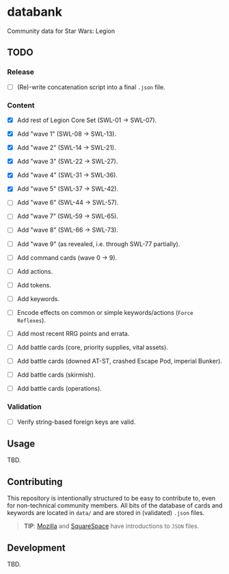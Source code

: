 # databank

Community data for Star Wars: Legion

## TODO

### Release

- [ ] (Re)-write concatenation script into a final `.json` file.

### Content

- [x] Add rest of Legion Core Set (SWL-01 -> SWL-07).
- [x] Add "wave 1" (SWL-08 -> SWL-13).
- [x] Add "wave 2" (SWL-14 -> SWL-21).
- [x] Add "wave 3" (SWL-22 -> SWL-27).
- [x] Add "wave 4" (SWL-31 -> SWL-36).
- [x] Add "wave 5" (SWL-37 -> SWL-42).
- [ ] Add "wave 6" (SWL-44 -> SWL-57).

- [ ] Add "wave 7" (SWL-59 -> SWL-65).
- [ ] Add "wave 8" (SWL-66 -> SWL-73).
- [ ] Add "wave 9" (as revealed, i.e. through SWL-77 partially).

- [ ] Add command cards (wave 0 -> 9).

- [ ] Add actions.
- [ ] Add tokens.
- [ ] Add keywords.

- [ ] Encode effects on common or simple keywords/actions (`Force Reflexes`).

- [ ] Add most recent RRG points and errata.

- [ ] Add battle cards (core, priority supplies, vital assets).
- [ ] Add battle cards (downed AT-ST, crashed Escape Pod, imperial Bunker).
- [ ] Add battle cards (skirmish).
- [ ] Add battle cards (operations).

### Validation

- [ ] Verify string-based foreign keys are valid.

## Usage

TBD.

## Contributing

This repository is intentionally structured to be easy to contribute to, even
for non-technical community members. All bits of the database of cards and
keywords are located in `data/` and are stored in (validated) `.json` files.

> **TIP**: [Mozilla][] and [SquareSpace][] have introductions to `JSON` files.

[mozilla]: https://developer.mozilla.org/en-US/docs/Learn/JavaScript/Objects/JSON
[squarespace]: https://developers.squarespace.com/what-is-json

## Development

TBD.
